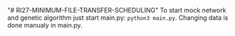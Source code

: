 "# RI27-MINIMUM-FILE-TRANSFER-SCHEDULING" 
To start mock network and genetic algorithm just start main.py: `python3 main.py`.
Changing data is done manualy in main.py.
